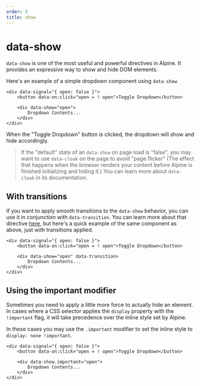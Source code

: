 ```yaml
---
order: 3
title: show
---
```


# data-show

`data-show` is one of the most useful and powerful directives in Alpine. It provides an expressive way to show and hide DOM elements.

Here's an example of a simple dropdown component using `data-show`.

```alpine
<div data-signal="{ open: false }">
    <button data-on:click="open = ! open">Toggle Dropdown</button>

    <div data-show="open">
        Dropdown Contents...
    </div>
</div>
```

When the "Toggle Dropdown" button is clicked, the dropdown will show and hide accordingly.

> If the "default" state of an `data-show` on page load is "false", you may want to use `data-cloak` on the page to avoid "page flicker" (The effect that happens when the browser renders your content before Alpine is finished initializing and hiding it.) You can learn more about `data-cloak` in its documentation.

<a name="with-transitions"></a>
## With transitions

If you want to apply smooth transitions to the `data-show` behavior, you can use it in conjunction with `data-transition`. You can learn more about that directive [here](/directives/transition), but here's a quick example of the same component as above, just with transitions applied.

```alpine
<div data-signal="{ open: false }">
    <button data-on:click="open = ! open">Toggle Dropdown</button>

    <div data-show="open" data-transition>
        Dropdown Contents...
    </div>
</div>
```

<a name="using-the-important-modifier"></a>
## Using the important modifier

Sometimes you need to apply a little more force to actually hide an element. In cases where a CSS selector applies the `display` property with the `!important` flag, it will take precedence over the inline style set by Alpine.

In these cases you may use the `.important` modifier to set the inline style to `display: none !important`.

```alpine
<div data-signal="{ open: false }">
    <button data-on:click="open = ! open">Toggle Dropdown</button>

    <div data-show.important="open">
        Dropdown Contents...
    </div>
</div>
```
